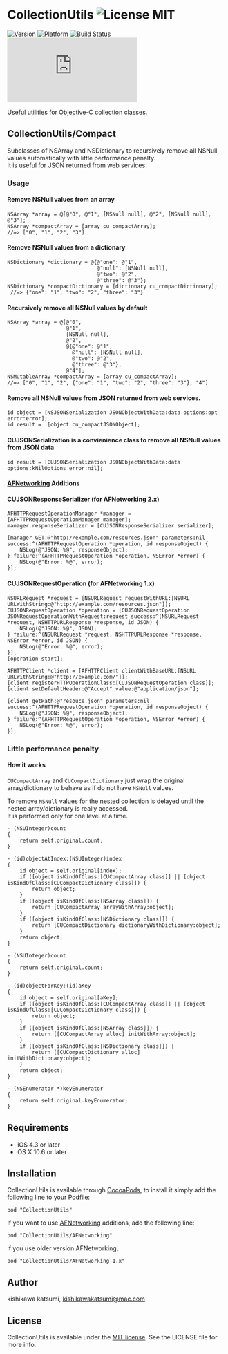 # CollectionUtils ![License MIT](https://go-shields.herokuapp.com/license-MIT-yellow.png) 

[![Version](https://cocoapod-badges.herokuapp.com/v/CollectionUtils/badge.png)](https://cocoapod-badges.herokuapp.com/v/CollectionUtils/badge.png)
[![Platform](https://cocoapod-badges.herokuapp.com/p/CollectionUtils/badge.png)](https://cocoapod-badges.herokuapp.com/p/CollectionUtils/badge.png)
[![Build Status](https://travis-ci.org/kishikawakatsumi/CollectionUtils.png?branch=master)](https://travis-ci.org/kishikawakatsumi/CollectionUtils)
[![Analytics](https://ga-beacon.appspot.com/UA-4291014-9/CollectionUtils/README.md)](https://github.com/igrigorik/ga-beacon)

Useful utilities for Objective-C collection classes. 

## CollectionUtils/Compact
Subclasses of NSArray and NSDictionary to recursively remove all NSNull values automatically with little performance penalty.  
It is useful for JSON returned from web services.

### Usage

#### Remove NSNull values from an array

```objc
NSArray *array = @[@"0", @"1", [NSNull null], @"2", [NSNull null], @"3"];
NSArray *compactArray = [array cu_compactArray];
//=> ["0", "1", "2", "3"]
```

#### Remove NSNull values from a dictionary

```objc
NSDictionary *dictionary = @{@"one": @"1",
                             @"null": [NSNull null],
                             @"two": @"2",
                             @"three": @"3"};
NSDictionary *compactDictionary = [dictionary cu_compactDictionary];
 //=> {"one": "1", "two": "2", "three": "3"}
```

#### Recursively remove all NSNull values by default

```objc
NSArray *array = @[@"0",
                   @"1",
                   [NSNull null],
                   @"2",
                   @{@"one": @"1",
                     @"null": [NSNull null],
                     @"two": @"2",
                     @"three": @"3"},
                   @"4"];
NSMutableArray *compactArray = [array cu_compactArray];
//=> ["0", "1", "2", {"one": "1", "two": "2", "three": "3"}, "4"]
```

#### Remove all NSNull values from JSON returned from web services.

```objc
id object = [NSJSONSerialization JSONObjectWithData:data options:opt error:error];
id result =  [object cu_compactJSONObject];
```

#### CUJSONSerialization is a convienience class to remove all NSNull values from JSON data

```objc
id result = [CUJSONSerialization JSONObjectWithData:data options:kNilOptions error:nil];
```

#### [AFNetworking](https://github.com/AFNetworking/AFNetworking) Additions
#### CUJSONResponseSerializer (for AFNetworking 2.x)

```objc
AFHTTPRequestOperationManager *manager = [AFHTTPRequestOperationManager manager];
manager.responseSerializer = [CUJSONResponseSerializer serializer];

[manager GET:@"http://example.com/resources.json" parameters:nil success:^(AFHTTPRequestOperation *operation, id responseObject) {
    NSLog(@"JSON: %@", responseObject);
} failure:^(AFHTTPRequestOperation *operation, NSError *error) {
    NSLog(@"Error: %@", error);
}];
```

#### CUJSONRequestOperation (for AFNetworking 1.x)

```objc
NSURLRequest *request = [NSURLRequest requestWithURL:[NSURL URLWithString:@"http://example.com/resources.json"]];
CUJSONRequestOperation *operation = [CUJSONRequestOperation JSONRequestOperationWithRequest:request success:^(NSURLRequest *request, NSHTTPURLResponse *response, id JSON) {
    NSLog(@"JSON: %@", JSON);
} failure:^(NSURLRequest *request, NSHTTPURLResponse *response, NSError *error, id JSON) {
    NSLog(@"Error: %@", error);
}];
[operation start];
```

```objc
AFHTTPClient *client = [AFHTTPClient clientWithBaseURL:[NSURL URLWithString:@"http://example.com/"]];
[client registerHTTPOperationClass:[CUJSONRequestOperation class]];
[client setDefaultHeader:@"Accept" value:@"application/json"];

[client getPath:@"resouce.json" parameters:nil success:^(AFHTTPRequestOperation *operation, id responseObject) {
    NSLog(@"JSON: %@", responseObject);
} failure:^(AFHTTPRequestOperation *operation, NSError *error) {
    NSLog(@"Error: %@", error);
}];
```

### Little performance penalty
#### How it works
`CUCompactArray` and `CUCompactDictionary` just wrap the original array/dictionary to behave as if do not have `NSNull` values.

To remove `NSNull` values for the nested collection is delayed until the nested array/dictionary is really accessed.  
It is performed only for one level at a time.

```objc
- (NSUInteger)count
{
    return self.original.count;
}

- (id)objectAtIndex:(NSUInteger)index
{
    id object = self.original[index];
    if ([object isKindOfClass:[CUCompactArray class]] || [object isKindOfClass:[CUCompactDictionary class]]) {
        return object;
    }
    if ([object isKindOfClass:[NSArray class]]) {
        return [CUCompactArray arrayWithArray:object];
    }
    if ([object isKindOfClass:[NSDictionary class]]) {
        return [CUCompactDictionary dictionaryWithDictionary:object];
    }
    return object;
}
```

```objc
- (NSUInteger)count
{
    return self.original.count;
}

- (id)objectForKey:(id)aKey
{
    id object = self.original[aKey];
    if ([object isKindOfClass:[CUCompactArray class]] || [object isKindOfClass:[CUCompactDictionary class]]) {
        return object;
    }
    if ([object isKindOfClass:[NSArray class]]) {
        return [[CUCompactArray alloc] initWithArray:object];
    }
    if ([object isKindOfClass:[NSDictionary class]]) {
        return [[CUCompactDictionary alloc] initWithDictionary:object];
    }
    return object;
}

- (NSEnumerator *)keyEnumerator
{
    return self.original.keyEnumerator;
}
```

## Requirements
- iOS 4.3 or later
- OS X 10.6 or later

## Installation

CollectionUtils is available through [CocoaPods](http://cocoapods.org), to install
it simply add the following line to your Podfile:

    pod "CollectionUtils"

If you want to use [AFNetworking](https://github.com/AFNetworking/AFNetworking) additions,
add the following line:

    pod "CollectionUtils/AFNetworking"

if you use older version AFNetworking,

    pod "CollectionUtils/AFNetworking-1.x"

## Author

kishikawa katsumi, kishikawakatsumi@mac.com

## License

[Apache]: http://www.apache.org/licenses/LICENSE-2.0
[MIT]: http://www.opensource.org/licenses/mit-license.php
[GPL]: http://www.gnu.org/licenses/gpl.html
[BSD]: http://opensource.org/licenses/bsd-license.php

CollectionUtils is available under the [MIT license][MIT]. See the LICENSE file for more info.
